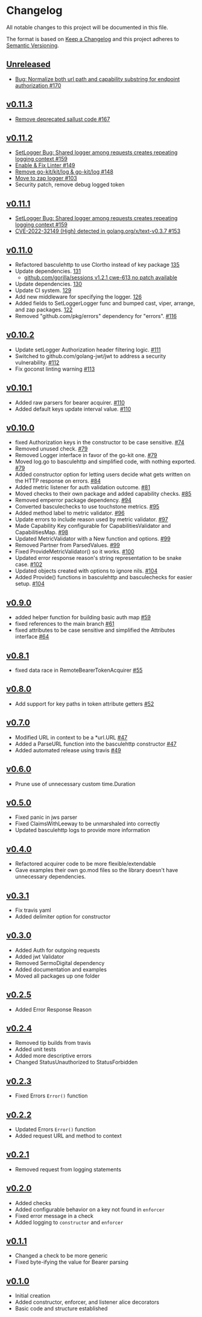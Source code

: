 # Changelog
All notable changes to this project will be documented in this file.

The format is based on [Keep a Changelog](http://keepachangelog.com/en/1.0.0/)
and this project adheres to [Semantic Versioning](http://semver.org/spec/v2.0.0.html).

## [Unreleased]
- [Bug: Normalize both url path and capability substring for endpoint authorization #170](https://github.com/xmidt-org/bascule/issues/170)

## [v0.11.3]
- [Remove deprecated sallust code #167](https://github.com/xmidt-org/bascule/pull/167)

## [v0.11.2]
- [SetLogger Bug: Shared logger among requests creates repeating logging context #159](https://github.com/xmidt-org/bascule/issues/159)
- [Enable & Fix Linter #149](https://github.com/xmidt-org/bascule/issues/149)
- [Remove go-kit/kit/log & go-kit/log #148](https://github.com/xmidt-org/bascule/issues/148)
- [Move to zap logger #103](https://github.com/xmidt-org/bascule/issues/103)
- Security patch, remove debug logged token

## [v0.11.1]
- [SetLogger Bug: Shared logger among requests creates repeating logging context #159](https://github.com/xmidt-org/bascule/issues/159)
- [CVE-2022-32149 (High) detected in golang.org/x/text-v0.3.7 #153](https://github.com/xmidt-org/bascule/issues/153)

## [v0.11.0]
- Refactored basculehttp to use Clortho instead of key package [135](https://github.com/xmidt-org/bascule/pull/135)
- Update dependencies. [131](https://github.com/xmidt-org/bascule/pull/131)
    -  [github.com/gorilla/sessions v1.2.1 cwe-613 no patch available](https://ossindex.sonatype.org/vulnerability/sonatype-2021-4899)
- Update dependencies. [130](https://github.com/xmidt-org/bascule/pull/130)
- Update CI system. [129](https://github.com/xmidt-org/bascule/pull/129)
- Add new middleware for specifying the logger. [126](https://github.com/xmidt-org/bascule/pull/126)
- Added fields to SetLoggerLogger func and bumped cast, viper, arrange, and zap packages. [122](https://github.com/xmidt-org/bascule/pull/122)
- Removed "github.com/pkg/errors" dependency for "errors". [#116](https://github.com/xmidt-org/bascule/pull/116)

## [v0.10.2]
- Update setLogger Authorization header filtering logic. [#111](https://github.com/xmidt-org/bascule/pull/111)
- Switched to github.com/golang-jwt/jwt to address a security vulnerability. [#112](https://github.com/xmidt-org/bascule/pull/112)
- Fix goconst linting warning [#113](https://github.com/xmidt-org/bascule/pull/113)


## [v0.10.1]
- Added raw parsers for bearer acquirer. [#110](https://github.com/xmidt-org/bascule/pull/110)
- Added default keys update interval value. [#110](https://github.com/xmidt-org/bascule/pull/110)

## [v0.10.0]
- fixed Authorization keys in the constructor to be case sensitive. [#74](https://github.com/xmidt-org/bascule/pull/74)
- Removed unused check. [#79](https://github.com/xmidt-org/bascule/pull/79)
- Removed Logger interface in favor of the go-kit one. [#79](https://github.com/xmidt-org/bascule/pull/79)
- Moved log.go to basculehttp and simplified code, with nothing exported. [#79](https://github.com/xmidt-org/bascule/pull/79)
- Added constructor option for letting users decide what gets written on the HTTP response on errors. [#84](https://github.com/xmidt-org/bascule/pull/84)
- Added metric listener for auth validation outcome. [#81](https://github.com/xmidt-org/bascule/pull/81)
- Moved checks to their own package and added capability checks. [#85](https://github.com/xmidt-org/bascule/pull/85)
- Removed emperror package dependency. [#94](https://github.com/xmidt-org/bascule/pull/94)
- Converted basculechecks to use touchstone metrics. [#95](https://github.com/xmidt-org/bascule/pull/95)
- Added method label to metric validator. [#96](https://github.com/xmidt-org/bascule/pull/96)
- Update errors to include reason used by metric validator. [#97](https://github.com/xmidt-org/bascule/pull/97)
- Made Capability Key configurable for CapabilitiesValidator and CapabilitiesMap. [#98](https://github.com/xmidt-org/bascule/pull/98)
- Updated MetricValidator with a New function and options. [#99](https://github.com/xmidt-org/bascule/pull/99)
- Removed Partner from ParsedValues. [#99](https://github.com/xmidt-org/bascule/pull/99)
- Fixed ProvideMetricValidator() so it works. [#100](https://github.com/xmidt-org/bascule/pull/100)
- Updated error response reason's string representation to be snake case. [#102](https://github.com/xmidt-org/bascule/pull/102)
- Updated objects created with options to ignore nils. [#104](https://github.com/xmidt-org/bascule/pull/104)
- Added Provide() functions in basculehttp and basculechecks for easier setup. [#104](https://github.com/xmidt-org/bascule/pull/104)

## [v0.9.0]
- added helper function for building basic auth map [#59](https://github.com/xmidt-org/bascule/pull/59)
- fixed references to the main branch [#61](https://github.com/xmidt-org/bascule/pull/61)
- fixed attributes to be case sensitive and simplified the Attributes interface [#64](https://github.com/xmidt-org/bascule/pull/64)

## [v0.8.1]
- fixed data race in RemoteBearerTokenAcquirer [#55](https://github.com/xmidt-org/bascule/pull/55)

## [v0.8.0]
- Add support for key paths in token attribute getters [#52](https://github.com/xmidt-org/bascule/pull/52)

## [v0.7.0]
- Modified URL in context to be a *url.URL [#47](https://github.com/xmidt-org/bascule/pull/47)
- Added a ParseURL function into the basculehttp constructor [#47](https://github.com/xmidt-org/bascule/pull/47)
- Added automated release using travis [#49](https://github.com/xmidt-org/bascule/pull/49)

## [v0.6.0] 
- Prune use of unnecessary custom time.Duration

## [v0.5.0]
- Fixed panic in jws parser
- Fixed ClaimsWithLeeway to be unmarshaled into correctly
- Updated basculehttp logs to provide more information

## [v0.4.0]
- Refactored acquirer code to be more flexible/extendable
- Gave examples their own go.mod files so the library doesn't have unnecessary dependencies.

## [v0.3.1]
- Fix travis yaml
- Added delimiter option for constructor

## [v0.3.0]
- Added Auth for outgoing requests
- Added jwt Validator
- Removed SermoDigital dependency
- Added documentation and examples
- Moved all packages up one folder

## [v0.2.5]
- Added Error Response Reason

## [v0.2.4]
- Removed tip builds from travis
- Added unit tests
- Added more descriptive errors
- Changed StatusUnauthorized to StatusForbidden

## [v0.2.3]
- Fixed Errors `Error()` function

## [v0.2.2]
- Updated Errors `Error()` function
- Added request URL and method to context

## [v0.2.1]
- Removed request from logging statements

## [v0.2.0]
 - Added checks
 - Added configurable behavior on a key not found in `enforcer`
 - Fixed error message in a check
 - Added logging to `constructor` and `enforcer`

## [v0.1.1]
 - Changed a check to be more generic
 - Fixed byte-ifying the value for Bearer parsing

## [v0.1.0]
- Initial creation
- Added constructor, enforcer, and listener alice decorators
- Basic code and structure established

[Unreleased]: https://github.com/xmidt-org/bascule/compare/v0.11.3...HEAD
[v0.11.3]: https://github.com/xmidt-org/bascule/compare/v0.11.2...v0.11.3
[v0.11.2]: https://github.com/xmidt-org/bascule/compare/v0.11.1...v0.11.2
[v0.11.1]: https://github.com/xmidt-org/bascule/compare/v0.11.0...v0.11.1
[v0.11.0]: https://github.com/xmidt-org/bascule/compare/v0.10.2...v0.11.0
[v0.10.2]: https://github.com/xmidt-org/bascule/compare/v0.10.1...v0.10.2
[v0.10.1]: https://github.com/xmidt-org/bascule/compare/v0.10.0...v0.10.1
[v0.10.0]: https://github.com/xmidt-org/bascule/compare/v0.9.0...v0.10.0
[v0.9.0]: https://github.com/xmidt-org/bascule/compare/v0.8.1...v0.9.0
[v0.8.1]: https://github.com/xmidt-org/bascule/compare/v0.8.0...v0.8.1
[v0.8.0]: https://github.com/xmidt-org/bascule/compare/v0.7.0...v0.8.0
[v0.7.0]: https://github.com/xmidt-org/bascule/compare/v0.6.0...v0.7.0
[v0.6.0]: https://github.com/xmidt-org/bascule/compare/v0.5.0...v0.6.0
[v0.5.0]: https://github.com/xmidt-org/bascule/compare/v0.4.0...v0.5.0
[v0.4.0]: https://github.com/xmidt-org/bascule/compare/v0.3.1...v0.4.0
[v0.3.1]: https://github.com/xmidt-org/bascule/compare/v0.3.0...v0.3.1
[v0.3.0]: https://github.com/xmidt-org/bascule/compare/v0.2.5...v0.3.0
[v0.2.5]: https://github.com/xmidt-org/bascule/compare/v0.2.4...v0.2.5
[v0.2.4]: https://github.com/xmidt-org/bascule/compare/v0.2.3...v0.2.4
[v0.2.3]: https://github.com/xmidt-org/bascule/compare/v0.2.2...v0.2.3
[v0.2.2]: https://github.com/xmidt-org/bascule/compare/v0.2.1...v0.2.2
[v0.2.1]: https://github.com/xmidt-org/bascule/compare/v0.2.0...v0.2.1
[v0.2.0]: https://github.com/xmidt-org/bascule/compare/v0.1.1...v0.2.0
[v0.1.1]: https://github.com/xmidt-org/bascule/compare/v0.1.0...v0.1.1
[v0.1.0]: https://github.com/xmidt-org/bascule/compare/v0.0.0...v0.1.0
